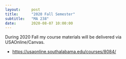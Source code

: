 ```yaml
---
layout:     post
title:      "2020 Fall Semester"
subtitle:   "MA 238"
date:       2020-08-07 10:00:00
---
```


During 2020 Fall my course materials will be delivered via USAOnline/Canvas.

- <https://usaonline.southalabama.edu/courses/8084/>
